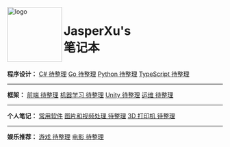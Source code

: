 <!-- _coverpage.md -->

<div>
    <img src="/logo.png" data-origin="logo.png" alt="logo" style="height: 128px;width: 128px; display: inline-block;">
    <h1 style="display: inline-block; vertical-align: top;">
        JasperXu's <br> 笔记本
    </h1>
</div>

**程序设计：**
[C# 待整理](/Programming/CSharp/ "待整理CSharp")
[Go 待整理](/Programming/Golang/ "待整理Golang")
[Python 待整理](/Programming/Python/ "待整理Python")
[TypeScript 待整理](/Programming/TypeScript/ "待整理TypeScript")

---

**框架：**
[前端 待整理](/Framework/FE/ "待整理Front-End")
[机器学习 待整理](/Framework/ML/ "待整理Machine Learning")
[Unity 待整理](/Framework/Unity/ "待整理Unity")
[运维 待整理](/Framework/OP/ "待整理Operations")

---

**个人笔记：**
[常用软件](/Note/Soft/ "待整理Soft")
[图片和视频处理 待整理](/Note/IP/ "待整理Image Processing")
[3D 打印机 待整理](/Note/3DPrint/ "待整理3D Print")

---

**娱乐推荐：**
[游戏 待整理](Entertainment/Game/ "待整理Game")
[电影 待整理](Entertainment/Movie/ "待整理Movie")

<!-- ![color](#f0f0f0) -->

<!-- ![](background.webp) -->
